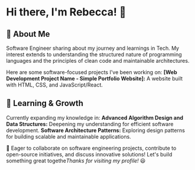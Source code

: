 # Hi there, I'm Rebecca! 👋
## 🚀 About Me

Software Engineer sharing about my journey and learnings in Tech.  My interest extends to understanding the structured nature of programming languages and the principles of clean code and maintainable architectures.

Here are some software-focused projects I've been working on:
**[Web Development Project Name - Simple Portfolio Website]:** A website built with HTML, CSS, and JavaScript/React.

## 🌱 Learning & Growth
Currently expanding my knowledge in:
**Advanced Algorithm Design and Data Structures:** Deepening my understanding for efficient software development.
**Software Architecture Patterns:** Exploring design patterns for building scalable and maintainable applications.
  
  🔎 Eager to collaborate on software engineering projects, contribute to open-source initiatives, and discuss innovative solutions! Let's build something great togethe*Thanks for visiting my profile!* 😃
